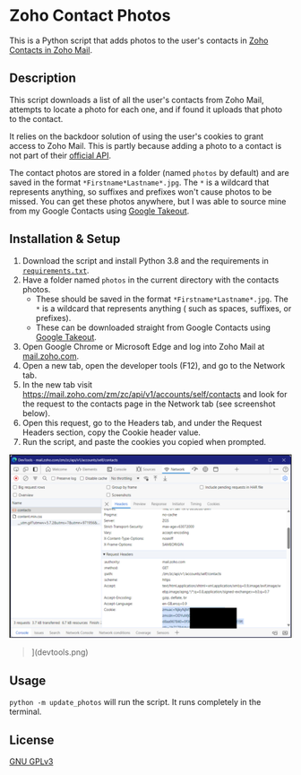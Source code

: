 # Zoho Contact Photos

This is a Python script that adds photos to the user's contacts in [Zoho Contacts in Zoho Mail](https://www.zoho.com/mail/help/contacts.html).

## Description

This script downloads a list of all the user's contacts from Zoho Mail, attempts to locate a photo for each one, and if
found it uploads that photo to the contact.

It relies on the backdoor solution of using the user's cookies to grant access to Zoho Mail. This is partly because
adding a photo to a contact is not part of their [official API](https://www.zoho.com/contacts/api/overview.html).

The contact photos are stored in a folder (named `photos` by default) and are saved in the
format `*Firstname*Lastname*.jpg`. The `*` is a wildcard that represents anything, so suffixes and prefixes won't cause
photos to be missed. You can get these photos anywhere, but I was able to source mine from my Google Contacts
using [Google Takeout](https://takeout.google.com/).

## Installation & Setup

1. Download the script and install Python 3.8 and the requirements in [`requirements.txt`](requirements.txt).
2. Have a folder named `photos` in the current directory with the contacts photos.
   * These should be saved in the format `*Firstname*Lastname*.jpg`. The `*` is a wildcard that represents anything (
     such as spaces, suffixes, or prefixes).
   * These can be downloaded straight from Google Contacts using [Google Takeout](https://takeout.google.com/).
3. Open Google Chrome or Microsoft Edge and log into Zoho Mail at [mail.zoho.com](https://mail.zoho.com).
4. Open a new tab, open the developer tools (F12), and go to the Network tab.
5. In the new tab visit <https://mail.zoho.com/zm/zc/api/v1/accounts/self/contacts> and look for the request to the
   contacts page in the Network tab (see screenshot below).
6. Open this request, go to the Headers tab, and under the Request Headers section, copy the Cookie header value.
7. Run the script, and paste the cookies you copied when prompted.

[<img src="devtools.png" alt="Screenshot of the Network tab in the developer tools" width="600" />](devtools.png)
>](devtools.png)

## Usage

`python -m update_photos` will run the script. It runs completely in the terminal.

## License

[GNU GPLv3](https://choosealicense.com/licenses/gpl-3.0/)
